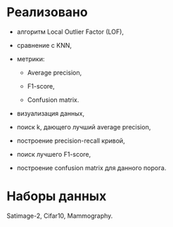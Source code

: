 
# Реализовано

- алгоритм Local Outlier Factor (LOF),

- сравнение с KNN,

- метрики:

    - Average precision,
    
    - F1-score,
    
    - Confusion matrix.
  
- визуализация данных,

- поиск k, дающего лучший average precision,

- построение precision-recall кривой,

- поиск лучшего F1-score, 

- построение confusion matrix для данного порога.


# Наборы данных 
Satimage-2, Cifar10, Mammography.
